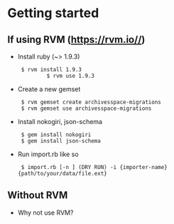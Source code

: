 # Getting started

## If using RVM (https://rvm.io//)
  
  * Install ruby (~> 1.9.3) 

         $ rvm install 1.9.3
				 $ rvm use 1.9.3

  * Create a new gemset

         $ rvm gemset create archivesspace-migrations
         $ rvm gemset use archivesspace-migrations

  * Install nokogiri, json-schema

         $ gem install nokogiri
         $ gem install json-schema

  * Run import.rb like so
  
         $ import.rb [-n ] (DRY RUN) -i {importer-name} {path/to/your/data/file.ext}


## Without RVM

  * Why not use RVM?


